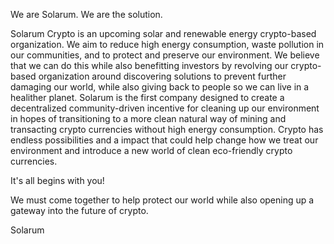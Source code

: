 We are Solarum. We are the solution.

Solarum Crypto is an upcoming solar and renewable energy crypto-based organization.
We aim to reduce high energy consumption, waste pollution in our communities, and to protect and preserve our environment.
We believe that we can do this while also benefitting investors by revolving our crypto-based organization around discovering solutions to prevent further damaging our world, while also giving back to people so we can live in a healither planet.
Solarum is the first company designed to create a decentralized community-driven incentive for cleaning up our environment in hopes of transitioning to a more clean natural way of mining and transacting crypto currencies without high energy consumption.
Crypto has endless possibilities and a impact that could help change how we treat our environment and introduce a new world of clean eco-friendly crypto currencies.

It's all begins with you!

We must come together to help protect our world while also opening up a gateway into the future of crypto.

Solarum
